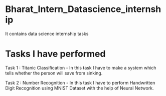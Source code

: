 # Bharat_Intern_Datascience_internship
It contains data science internship tasks
# Tasks I have performed
Task 1 : Titanic Classification - In this task I have to make a system which tells whether the person will save from sinking.

Task 2 : Number Recognition - In this task I have to perform Handwritten Digit Recognition using MNIST Dataset with the help of Neural Network.
